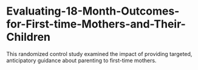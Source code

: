 # Evaluating-18-Month-Outcomes-for-First-time-Mothers-and-Their-Children
This randomized control study examined the impact of providing targeted, anticipatory guidance about parenting to first-time mothers. 
